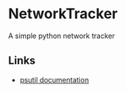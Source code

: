# NetworkTracker
A simple python network tracker

## Links

- [psutil documentation](https://psutil.readthedocs.io/en/latest/index.html?highlight=net_io_counters)